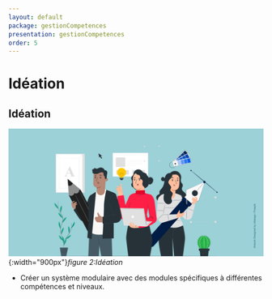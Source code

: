 ```yaml
---
layout: default
package: gestionCompetences
presentation: gestionCompetences
order: 5
---
```


# Idéation


<!-- new slide -->


## Idéation 

![Idéation](./images/ideation.png){:width="900px"}*figure 2:Idéation*

<!-- new slide -->

<!-- note -->

- Créer un système modulaire avec des modules spécifiques à différentes compétences et niveaux.
